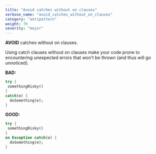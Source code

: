 ```yaml
---
title: "Avoid catches without on clauses"
verbose_name: "avoid_catches_without_on_clauses"
category: "antipattern"
weight: 70
severity: "major"
---
```

**AVOID** catches without on clauses.

Using catch clauses without on clauses make your code prone to encountering
unexpected errors that won't be thrown (and thus will go unnoticed).

**BAD:**
```dart
try {
 somethingRisky()
}
catch(e) {
  doSomething(e);
}
```

**GOOD:**
```dart
try {
 somethingRisky()
}
on Exception catch(e) {
  doSomething(e);
}
```


